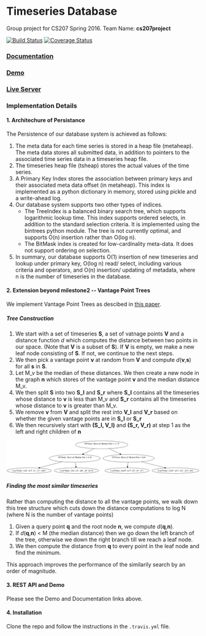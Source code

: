 
Timeseries Database
====================
Group project for CS207 Spring 2016. Team Name: **cs207project**

[![Build Status](https://travis-ci.org/CS207Project/cs207project.svg?branch=master)](https://travis-ci.org/CS207Project/cs207project)
[![Coverage Status](https://coveralls.io/repos/github/CS207Project/cs207project/badge.svg?branch=master)](https://coveralls.io/github/CS207Project/cs207project?branch=master)

### [Documentation](http://cs207project.github.io/cs207project/)


### [Demo](https://github.com/CS207Project/cs207project/blob/master/tests/web_server_testing.ipynb)


### [Live Server](http://www.adjch.me:8080/tsdb)


### Implementation Details

#### 1. Architechure of Persistance
The Persistence of our database system is achieved as follows:
1. The meta data for each time series is stored in a heap file (metaheap). The meta data stores all submitted data, in addition to pointers to the associated time series data in a timeseries heap file.
2. The timeseries heap file (tsheap) stores the actual values of the time series.
3. A Primary Key Index stores the association between primary keys and their associated meta data offset (in metaheap). This index is implemented as a python dictionary in memory, stored using pickle and a write-ahead log.
4. Our database system supports two other types of indices.
    - The TreeIndex is a balanced binary search tree, which supports logarithmic lookup time. This index supports ordered selects, in addition to the standard selection criteria. It is implemented using the bintrees python module. The tree is not currently optimal, and supports O(n) insertion rather than O(log n).
    - The BitMask index is created for low-cardinality meta-data. It does not support ordering on selection.
5. In summary, our database supports O(1) insertion of new timeseries and lookup under primary key, O(log n) read/ select, including various criteria and operators, and O(n) insertion/ updating of metadata, where n is the number of timeseries in the database.

#### 2. Extension beyond milestone2 -- Vantage Point Trees

We implement Vantage Point Trees as descibed in [this paper](http://citeseerx.ist.psu.edu/viewdoc/summary?doi=10.1.1.43.7492).

##### Tree Construction
1. We start with a set of timeseries **S**, a set of vatnage points **V** and a distance function *d* which computes the distance between two points in our space. (Note that **V** is a subset of **S**). If **V** is empty, we make a new leaf node consisting of **S**. If not, we continue to the next steps.
2. We then pick a vantage point **v** at random from **V** and compute *d*(**v**,**s**) for all **s** in **S**.
3. Let M_v be the median of these distances. We then create a new node in the graph **n** which stores of the vantage point **v** and the median distance M_v.
4. We then split **S** into two **S_l** and **S_r** where **S_l** contains all the timeseries whose distance to **v** is less than M_v and **S_r** contains all the timeseries whose distance to **v** is greater than M_v.
5. We remove **v** from **V** and split the rest into **V_l** and **V_r** based on whether the given vantage points are in **S_l** or **S_r**
6. We then recursively start with **(S_l, V_l)** and **(S_r, V_r)** at step 1 as the left and right children of **n**

![Sample Vantage Point Tree](sampleTree.png)

##### Finding the most similar timeseries
Rather than computing the distance to all the vantage points, we walk down this tree structure which cuts down the distance computations to log N (where N is the number of vantage points)

1. Given a query point **q** and the root node **n**, we compute *d*(**q**,**n**).
2. If *d*(**q**,**n**) < M (the median distance) then we go down the left branch of the tree, otherwise we down the right branch till we reach a leaf node.
3. We then compute the distance from **q** to every point in the leaf node and find the minimum.

This approach improves the performance of the similarily search by an order of magnitude.

#### 3. REST API and Demo
Please see the Demo and Documentation links above.

#### 4. Installation

Clone the repo and follow the instructions in the `.travis.yml` file.
